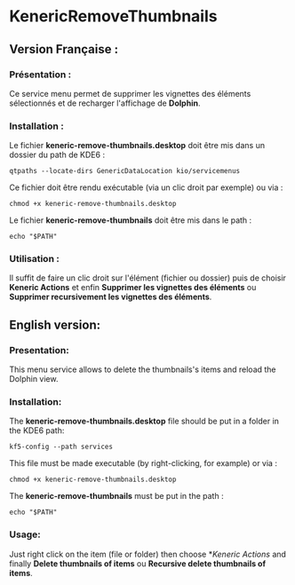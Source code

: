 # KenericRemoveThumbnails

## Version Française :
### Présentation :
Ce service menu permet de supprimer les vignettes des éléments sélectionnés et de recharger l'affichage de **Dolphin**.

### Installation :
Le fichier **keneric-remove-thumbnails.desktop** doit être mis dans un dossier du path de KDE6 :
```
qtpaths --locate-dirs GenericDataLocation kio/servicemenus
```

Ce fichier doit être rendu exécutable (via un clic droit par exemple) ou via :
```
chmod +x keneric-remove-thumbnails.desktop
```

Le fichier **keneric-remove-thumbnails** doit être mis dans le path :
```
echo "$PATH"
```

### Utilisation :
Il suffit de faire un clic droit sur l'élément (fichier ou dossier) puis de choisir **Keneric Actions** et enfin **Supprimer les vignettes des éléments** ou **Supprimer recursivement les vignettes des éléments**.


## English version:
### Presentation:
This menu service allows to delete the thumbnails's items and reload the Dolphin view.

### Installation:
The **keneric-remove-thumbnails.desktop** file should be put in a folder in the KDE6 path:
```
kf5-config --path services
```

This file must be made executable (by right-clicking, for example) or via :
```
chmod +x keneric-remove-thumbnails.desktop
```

The **keneric-remove-thumbnails** must be put in the path :
```
echo "$PATH"
```

### Usage:
Just right click on the item (file or folder) then choose **Keneric Actions* and finally **Delete thumbnails of items** ou **Recursive delete thumbnails of items**.
